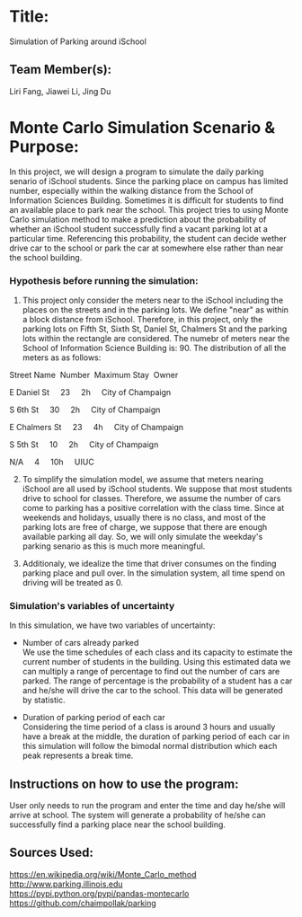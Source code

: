 
# Title: 
Simulation of Parking around iSchool

## Team Member(s):
Liri Fang, Jiawei Li, Jing Du

# Monte Carlo Simulation Scenario & Purpose:

In this project, we will design a program to simulate the daily parking senario of iSchool students. Since the parking place on campus has limited number, especially within the walking distance from the School of Information Sciences Building. Sometimes it is difficult for students to find an available place to park near the school. This project tries to using Monte Carlo simulation method to make a prediction about the probability of whether an iSchool student successfully find a vacant parking lot at a particular time. Referencing this probability, the student can decide wether drive car to the school or park the car at somewhere else rather than near the school building.

### Hypothesis before running the simulation:

1. This project only consider the meters near to the iSchool including the places on the streets and in the parking lots. We define "near" as within a block distance from iSchool. Therefore, in this project, only the parking lots on Fifth St, Sixth St, Daniel St, Chalmers St and the parking lots within the rectangle are considered.
The numebr of meters near the School of Information Science Building is: 90. The distribution of all the meters as as follows:


Street Name&nbsp;&nbsp;Number&nbsp;&nbsp;Maximum Stay&nbsp;&nbsp;Owner


E Daniel St &nbsp;&nbsp;&nbsp; 23 &nbsp;&nbsp;&nbsp; 2h &nbsp;&nbsp;&nbsp; City of Champaign


S 6th St &nbsp;&nbsp;&nbsp; 30 &nbsp;&nbsp;&nbsp; 2h &nbsp;&nbsp;&nbsp; City of Champaign


E Chalmers St &nbsp;&nbsp;&nbsp; 23 &nbsp;&nbsp;&nbsp; 4h &nbsp;&nbsp;&nbsp; City of Champaign


S 5th St &nbsp;&nbsp;&nbsp; 10 &nbsp;&nbsp;&nbsp; 2h &nbsp;&nbsp;&nbsp; City of Champaign


N/A  &nbsp;&nbsp;&nbsp; 4 &nbsp;&nbsp;&nbsp; 10h &nbsp;&nbsp;&nbsp; UIUC

2. To simplify the simulation model, we assume that meters nearing iSchool are all used by iSchool students. We suppose that most students drive to school for classes. Therefore, we assume the number of cars come to parking has a positive correlation with the class time. Since at weekends and holidays, usually there is no class, and most of the parking lots are free of charge, we suppose that there are enough available parking all day. So, we will only simulate the weekday's parking senario as this is much more meaningful.

3. Additionaly, we idealize the time that driver consumes on the finding parking place and pull over. In the simulation system, all time spend on driving will be treated as 0.

### Simulation's variables of uncertainty

In this simulation, we have two variables of uncertainty:

* Number of cars already parked
<br>We use the time schedules of each class and its capacity to estimate the current number of students in the building. Using this estimated data we can multiply a range of percentage to find out the number of cars are parked.
The range of percentage is the probability of a student has a car and he/she will drive the car to the school. This data will be generated by statistic.

* Duration of parking period of each car
<br>Considering the time period of a class is around 3 hours and usually have a break at the middle, the duration of parking period of each car in this simulation will follow the bimodal normal distribution which each peak represents a break time. 



## Instructions on how to use the program:

User only needs to run the program and enter the time and day he/she will arrive at school. The system will generate a probability of he/she can successfully find a parking place near the school building.


## Sources Used:
https://en.wikipedia.org/wiki/Monte_Carlo_method
<br>http://www.parking.illinois.edu
<br>https://pypi.python.org/pypi/pandas-montecarlo
<br>https://github.com/chaimpollak/parking


